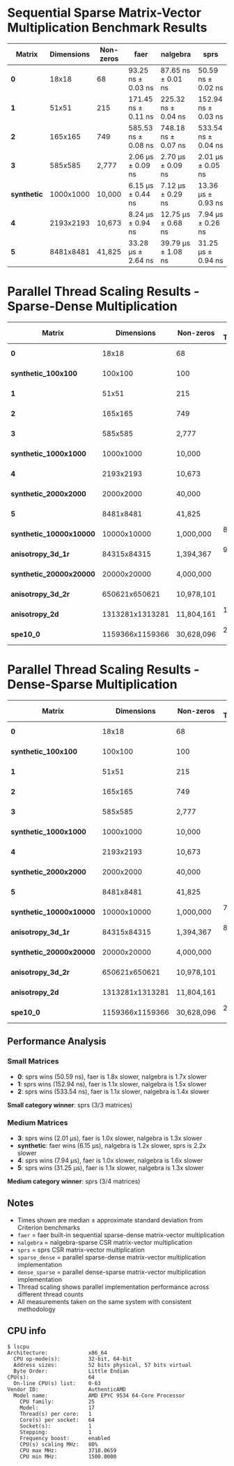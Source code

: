 # Sequential Sparse Matrix-Vector Multiplication Benchmark Results

| Matrix | Dimensions | Non-zeros | faer | nalgebra | sprs |
|--------|------------|-----------|------|----------|------|
| **0** | 18x18 | 68 | 93.25 ns ± 0.03 ns | 87.65 ns ± 0.01 ns | 50.59 ns ± 0.02 ns |
| **1** | 51x51 | 215 | 171.45 ns ± 0.11 ns | 225.32 ns ± 0.04 ns | 152.94 ns ± 0.03 ns |
| **2** | 165x165 | 749 | 585.53 ns ± 0.08 ns | 748.18 ns ± 0.07 ns | 533.54 ns ± 0.04 ns |
| **3** | 585x585 | 2,777 | 2.06 µs ± 0.09 ns | 2.70 µs ± 0.09 ns | 2.01 µs ± 0.05 ns |
| **synthetic** | 1000x1000 | 10,000 | 6.15 µs ± 0.44 ns | 7.12 µs ± 0.29 ns | 13.36 µs ± 0.93 ns |
| **4** | 2193x2193 | 10,673 | 8.24 µs ± 0.94 ns | 12.75 µs ± 0.68 ns | 7.94 µs ± 0.26 ns |
| **5** | 8481x8481 | 41,825 | 33.28 µs ± 2.64 ns | 39.79 µs ± 1.08 ns | 31.25 µs ± 0.94 ns |

# Parallel Thread Scaling Results - Sparse-Dense Multiplication

| Matrix | Dimensions | Non-zeros | 1 Thread | 2 Threads | 4 Threads | 8 Threads | 16 Threads | 32 Threads | 64 Threads |
|--------|------------|-----------|-----------:|-----------:|-----------:|-----------:|-----------:|-----------:|-----------:|
| **0** | 18x18 | 68 | 72.6 ns | 36.40 µs | 72.75 µs | 104.71 µs | 127.97 µs | 125.64 µs | 96.96 µs |
| **synthetic_100x100** | 100x100 | 100 | 159.7 ns | 43.09 µs | 74.29 µs | 113.94 µs | 143.37 µs | 157.81 µs | 126.58 µs |
| **1** | 51x51 | 215 | 198.9 ns | 51.49 µs | 86.72 µs | 110.31 µs | 137.71 µs | 112.71 µs | 139.60 µs |
| **2** | 165x165 | 749 | 554.4 ns | 59.35 µs | 88.99 µs | 121.03 µs | 157.85 µs | 176.43 µs | 185.46 µs |
| **3** | 585x585 | 2,777 | 2.08 µs | 65.79 µs | 100.41 µs | 143.94 µs | 205.78 µs | 261.08 µs | 360.56 µs |
| **synthetic_1000x1000** | 1000x1000 | 10,000 | 6.30 µs | 59.32 µs | 100.96 µs | 159.32 µs | 226.64 µs | 309.11 µs | 476.10 µs |
| **4** | 2193x2193 | 10,673 | 8.20 µs | 79.69 µs | 134.40 µs | 208.85 µs | 301.50 µs | 484.61 µs | 746.34 µs |
| **synthetic_2000x2000** | 2000x2000 | 40,000 | 26.01 µs | 81.37 µs | 124.43 µs | 200.59 µs | 288.22 µs | 468.67 µs | 719.40 µs |
| **5** | 8481x8481 | 41,825 | 33.78 µs | 147.24 µs | 216.18 µs | 401.59 µs | 700.75 µs | 1.210 ms | 2.125 ms |
| **synthetic_10000x10000** | 10000x10000 | 1,000,000 | 806.56 µs | 820.83 µs | 612.29 µs | 634.19 µs | 903.32 µs | 1.449 ms | 2.485 ms |
| **anisotropy_3d_1r** | 84315x84315 | 1,394,367 | 962.23 µs | 1.447 ms | 1.648 ms | 2.647 ms | 4.392 ms | 8.661 ms | 16.568 ms |
| **synthetic_20000x20000** | 20000x20000 | 4,000,000 | 3.755 ms | 2.759 ms | 1.930 ms | 1.421 ms | 1.808 ms | 2.699 ms | 4.713 ms |
| **anisotropy_3d_2r** | 650621x650621 | 10,978,101 | 8.587 ms | 9.879 ms | 12.689 ms | 17.714 ms | 31.439 ms | 55.028 ms | 91.139 ms |
| **anisotropy_2d** | 1313281x1313281 | 11,804,161 | 10.197 ms | 13.426 ms | 17.830 ms | 32.625 ms | 53.022 ms | 82.438 ms | 116.182 ms |
| **spe10_0** | 1159366x1159366 | 30,628,096 | 21.851 ms | 17.042 ms | 19.070 ms | 29.870 ms | 51.691 ms | 84.108 ms | 125.696 ms |

# Parallel Thread Scaling Results - Dense-Sparse Multiplication

| Matrix | Dimensions | Non-zeros | 1 Thread | 2 Threads | 4 Threads | 8 Threads | 16 Threads | 32 Threads | 64 Threads |
|--------|------------|-----------|-----------:|-----------:|-----------:|-----------:|-----------:|-----------:|-----------:|
| **0** | 18x18 | 68 | 55.7 ns | 18.96 µs | 33.18 µs | 47.32 µs | 59.95 µs | 49.76 µs | 42.92 µs |
| **synthetic_100x100** | 100x100 | 100 | 198.0 ns | 21.64 µs | 37.11 µs | 51.60 µs | 65.58 µs | 54.25 µs | 45.01 µs |
| **1** | 51x51 | 215 | 156.9 ns | 22.11 µs | 36.76 µs | 51.36 µs | 65.29 µs | 49.89 µs | 43.51 µs |
| **2** | 165x165 | 749 | 469.0 ns | 24.27 µs | 39.49 µs | 54.74 µs | 65.95 µs | 55.05 µs | 44.14 µs |
| **3** | 585x585 | 2,777 | 2.00 µs | 26.82 µs | 44.52 µs | 63.12 µs | 72.24 µs | 56.63 µs | 44.92 µs |
| **synthetic_1000x1000** | 1000x1000 | 10,000 | 5.25 µs | 35.94 µs | 51.03 µs | 68.70 µs | 86.00 µs | 60.40 µs | 46.92 µs |
| **4** | 2193x2193 | 10,673 | 7.64 µs | 37.25 µs | 52.65 µs | 70.66 µs | 90.71 µs | 96.58 µs | 50.73 µs |
| **synthetic_2000x2000** | 2000x2000 | 40,000 | 21.64 µs | 78.28 µs | 72.70 µs | 86.58 µs | 107.98 µs | 103.61 µs | 52.62 µs |
| **5** | 8481x8481 | 41,825 | 31.74 µs | 75.40 µs | 78.59 µs | 98.80 µs | 123.76 µs | 146.77 µs | 99.53 µs |
| **synthetic_10000x10000** | 10000x10000 | 1,000,000 | 768.35 µs | 1.654 ms | 864.78 µs | 490.20 µs | 342.06 µs | 263.62 µs | 149.49 µs |
| **anisotropy_3d_1r** | 84315x84315 | 1,394,367 | 819.88 µs | 1.999 ms | 1.138 ms | 687.42 µs | 501.05 µs | 486.87 µs | 455.84 µs |
| **synthetic_20000x20000** | 20000x20000 | 4,000,000 | 3.760 ms | 6.657 ms | 3.386 ms | 1.773 ms | 1.008 ms | 707.98 µs | 649.35 µs |
| **anisotropy_3d_2r** | 650621x650621 | 10,978,101 | 8.215 ms | 17.143 ms | 10.308 ms | 7.019 ms | 5.178 ms | 4.476 ms | 4.183 ms |
| **anisotropy_2d** | 1313281x1313281 | 11,804,161 | 9.985 ms | 21.175 ms | 14.622 ms | 11.585 ms | 9.829 ms | 9.724 ms | 9.517 ms |
| **spe10_0** | 1159366x1159366 | 30,628,096 | 21.460 ms | 49.467 ms | 27.691 ms | 16.777 ms | 12.256 ms | 11.277 ms | 10.476 ms |

## Performance Analysis

### Small Matrices
- **0**: sprs wins (50.59 ns), faer is 1.8x slower, nalgebra is 1.7x slower
- **1**: sprs wins (152.94 ns), faer is 1.1x slower, nalgebra is 1.5x slower
- **2**: sprs wins (533.54 ns), faer is 1.1x slower, nalgebra is 1.4x slower

**Small category winner**: sprs (3/3 matrices)

### Medium Matrices
- **3**: sprs wins (2.01 µs), faer is 1.0x slower, nalgebra is 1.3x slower
- **synthetic**: faer wins (6.15 µs), nalgebra is 1.2x slower, sprs is 2.2x slower
- **4**: sprs wins (7.94 µs), faer is 1.0x slower, nalgebra is 1.6x slower
- **5**: sprs wins (31.25 µs), faer is 1.1x slower, nalgebra is 1.3x slower

**Medium category winner**: sprs (3/4 matrices)

## Notes

- Times shown are median ± approximate standard deviation from Criterion benchmarks
- `faer` = faer built-in sequential sparse-dense matrix-vector multiplication
- `nalgebra` = nalgebra-sparse CSR matrix-vector multiplication
- `sprs` = sprs CSR matrix-vector multiplication
- `sparse_dense` = parallel sparse-dense matrix-vector multiplication implementation
- `dense_sparse` = parallel dense-sparse matrix-vector multiplication implementation
- Thread scaling shows parallel implementation performance across different thread counts
- All measurements taken on the same system with consistent methodology

## CPU info
```
$ lscpu
Architecture:             x86_64
  CPU op-mode(s):         32-bit, 64-bit
  Address sizes:          52 bits physical, 57 bits virtual
  Byte Order:             Little Endian
CPU(s):                   64
  On-line CPU(s) list:    0-63
Vendor ID:                AuthenticAMD
  Model name:             AMD EPYC 9534 64-Core Processor
    CPU family:           25
    Model:                17
    Thread(s) per core:   1
    Core(s) per socket:   64
    Socket(s):            1
    Stepping:             1
    Frequency boost:      enabled
    CPU(s) scaling MHz:   80%
    CPU max MHz:          3718.0659
    CPU min MHz:          1500.0000
```
